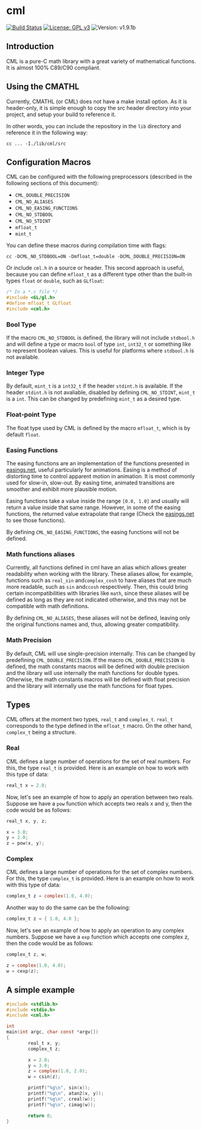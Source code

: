 # cml

[![Build Status](https://travis-ci.org/CMATHL/cml.svg?branch=development)](https://travis-ci.org/CMATHL/cml) [![License: GPL v3](https://img.shields.io/badge/License-GPL%20v3-blue.svg)](http://www.gnu.org/licenses/gpl-3.0) ![Version: v1.9.1b](https://img.shields.io/badge/Version-v1.9.1b-blue.svg)

## Introduction

CML is a pure-C math library with a great variety of mathematical functions. It is almost 100% C89/C90 compliant.

## Using the CMATHL

Currently, CMATHL (or CML) does not have a make install option. As it is header-only, it is simple enough to copy the src header directory into your project, and setup your build to reference it.

In other words, you can include the repository in the `lib` directory and reference it in the following way:

```
cc ... -I./lib/cml/src
```

## Configuration Macros

CML can be configured with the following preprocessors (described in the following sections of this document):

- `CML_DOUBLE_PRECISION`
- `CML_NO_ALIASES`
- `CML_NO_EASING_FUNCTIONS`
- `CML_NO_STDBOOL`
- `CML_NO_STDINT`
- `mfloat_t`
- `mint_t`

You can define these macros during compilation time with flags:

```
cc -DCML_NO_STDBOOL=ON -Dmfloat_t=double -DCML_DOUBLE_PRECISION=ON
```

Or include `cml.h` in a source or header. This second approach is useful, because you can define `mfloat_t` as a different type other than the built-in types `float` or `double`, such as `GLfloat`:

```c
/* In a *.c file */
#include <GL/gl.h>
#define mfloat_t GLfloat
#include <cml.h>
```

### Bool Type

If the macro `CML_NO_STDBOOL` is defined, the library will not include `stdbool.h` and will define a type or macro `bool` of type `int`, `int32_t` or something like to represent boolean values. This is useful for platforms where `stdbool.h` is not available.

### Integer Type

By default, `mint_t` is a `int32_t` if the header `stdint.h` is available. If the header `stdint.h` is not avaliable, disabled by defining `CML_NO_STDINT`, `mint_t` is a `int`. This can be changed by predefining `mint_t` as a desired type.

### Float-point Type

The float type used by CML is defined by the macro `mfloat_t`, which is by default `float`.

### Easing Functions

The easing functions are an implementation of the functions presented in [easings.net](http://easings.net/), useful particularly for animations. Easing is a method of distorting time to control apparent motion in animation. It is most commonly used for slow-in, slow-out. By easing time, animated transitions are smoother and exhibit more plausible motion.

Easing functions take a value inside the range `[0.0, 1.0]` and usually will return a value inside that same range. However, in some of the easing functions, the returned value extrapolate that range (Check the [easings.net](http://easings.net/) to see those functions).

By defining `CML_NO_EASING_FUNCTIONS`, the easing functions will not be defined.

### Math functions aliases

Currently, all functions defined in cml have an alias which allows greater readability when working with the library. These aliases allow, for example, functions such as `real_sin` and`complex_cosh` to have aliases that are much more readable, such as `sin` and`ccosh` respectively. Then, this could bring certain incompatibilities with libraries like `math`, since these aliases will be defined as long as they are not indicated otherwise, and this may not be compatible with math definitions.

By defining `CML_NO_ALIASES`, these aliases will not be defined, leaving only the original functions names and, thus, allowing greater compatibility.

### Math Precision

By default, CML will use single-precision internally. This can be changed by predefining `CML_DOUBLE_PRECISION`. If the macro `CML_DOUBLE_PRECISION` is defined, the math constants macros will be defined with double precision and the library will use internally the math functions for double types. Otherwise, the math constants macros will be defined with float precision and the library will internally use the math functions for float types.

## Types

CML offers at the moment two types, `real_t` and `complex_t`. `real_t` corresponds to the type defined in the `mfloat_t` macro. On the other hand, `complex_t` being a structure.

### Real

CML defines a large number of operations for the set of real numbers. For this, the type `real_t` is provided. Here is an example on how to work with this type of data:

```c
real_t x = 2.0;
```

Now, let's see an example of how to apply an operation between two reals. Suppose we have a `pow` function which accepts two reals x and y, then the code would be as follows:

```c
real_t x, y, z;

x = 3.0;
y = 2.0;
z = pow(x, y);
```

### Complex

CML defines a large number of operations for the set of complex numbers. For this, the type `complex_t` is provided. Here is an example on how to work with this type of data:

```c
complex_t z = complex(1.0, 4.0);
```

Another way to do the same can be the following:

```c
complex_t z = { 1.0, 4.0 };
```

Now, let's see an example of how to apply an operation to any complex numbers. Suppose we have a `exp` function which accepts one complex z, then the code would be as follows:

```c
complex_t z, w;

z = complex(1.0, 4.0);
w = cexp(z);
```

## A simple example

```c
#include <stdlib.h>
#include <stdio.h>
#include <cml.h>

int
main(int argc, char const *argv[])
{
        real_t x, y;
        complex_t z;

        x = 2.0;
        y = 3.0;
        z = complex(1.0, 2.0);
        w = csin(z);

        printf("%g\n", sin(x));
        printf("%g\n", atan2(x, y));
        printf("%g\n", creal(w));
        printf("%g\n", cimag(w));

        return 0;
}
```

